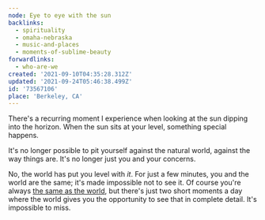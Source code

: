 ```yaml
---
node: Eye to eye with the sun
backlinks:
  - spirituality
  - omaha-nebraska
  - music-and-places
  - moments-of-sublime-beauty
forwardlinks:
  - who-are-we
created: '2021-09-10T04:35:28.312Z'
updated: '2021-09-24T05:46:38.499Z'
id: '73567106'
place: 'Berkeley, CA'
---
```

There's a recurring moment I experience when looking at the sun dipping into the horizon. When the sun sits at your level, something special happens. 

It's no longer possible to pit yourself against the natural world, against the way things are. It's no longer just you and your concerns. 

No, the world has put you level with *it*. For just a few minutes, you and the world are the same; it's made impossible not to see it. Of course you're always [the same as the world](who-are-we.md), but there's just two short moments a day where the world gives you the opportunity to see that in complete detail. It's impossible to miss. 
